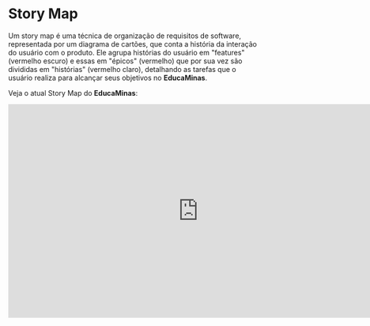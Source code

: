 # Story Map


Um story map é uma técnica de organização de requisitos de software, representada por um diagrama de cartões, que conta a história da interação do usuário com o produto. Ele agrupa histórias do usuário em "features" (vermelho escuro) e essas em "épicos" (vermelho) que por sua vez são divididas em  "histórias" (vermelho claro), detalhando as tarefas que o usuário realiza para alcançar seus objetivos no **EducaMinas**.

Veja o atual Story Map do **EducaMinas**:

<iframe width="768" height="432" src="https://miro.com/app/live-embed/uXjVKWbzayE=/?moveToViewport=-10946,12609,6389,3714&embedId=625666244266" frameborder="0" scrolling="no" allow="fullscreen; clipboard-read; clipboard-write" allowfullscreen></iframe>
